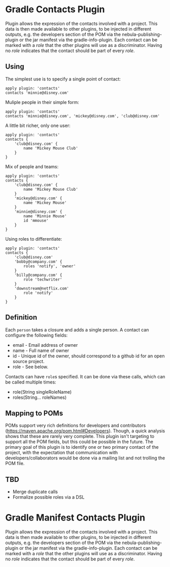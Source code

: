 Gradle Contacts Plugin
===================

Plugin allows the expression of the contacts involved with a project. This data is then made available to other plugins,
to be injected in different outputs, e.g. the developers section of the POM via the nebula-publishing-plugin or the jar
manifest via the gradle-info-plugin. Each contact can be marked with a _role_ that the other plugins will use as a
discriminator. Having no _role_ indicates that the contact should be part of every _role_.

Using
----------

The simplest use is to specify a single point of contact:

```
apply plugin: 'contacts'
contacts 'minnie@disney.com'
```


Muliple people in their simple form:

```
apply plugin: 'contacts'
contacts 'minnie@disney.com', 'mickey@disney.com', 'club@disney.com'
```

A little bit richer, only one user:

```
apply plugin: 'contacts'
contacts {
    'club@disney.com' {
        name 'Mickey Mouse Club'
    }
}
```

Mix of people and teams:

```
apply plugin: 'contacts'
contacts {
    'club@disney.com' {
        name 'Mickey Mouse Club'
    }
    'mickey@disney.com' {
        name 'Mickey Mouse'
    }
    'minnie@disney.com' {
        name 'Minnie Mouse'
        id 'mmouse'
    }
}
```

Using roles to differentiate:


```
apply plugin: 'contacts'
contacts {
    'club@disney.com'
    'bobby@company.com' {
        roles 'notify', 'owner'
    }
    'billy@company.com' {
        role 'techwriter'
    }
    'downstream@netflix.com'
        role 'notify'
    }
}
```

Definition
----------

Each `person` takes a closure and adds a single person. A contact can configure the following fields:

* email - Email address of owner
* name - Full name of owner
* id - Unique id of the owner, should correspond to a github id for an open source project.
* role - See below.

Contacts can have `role`s specified. It can be done via these calls, which can be called multiple times:

* role(String singleRoleName)
* roles(String... roleNames)

Mapping to POMs
---------------
POMs support very rich definitions for developers and contributors (https://maven.apache.org/pom.html#Developers). Though, a quick analysis shows that these are rarely
very complete. This plugin isn't targeting to support all the POM fields, but this could be possible in the future. The
primary goal of this plugin is to identify one or two primary contact of the project, with the expectation that
communication with developers/collaborators would be done via a mailing list and not trolling the POM file.

TBD
---------------
* Merge duplicate calls
* Formalize possible roles via a DSL

Gradle Manifest Contacts Plugin
===================

Plugin allows the expression of the contacts involved with a project. This data is then made available to other plugins,
to be injected in different outputs, e.g. the developers section of the POM via the nebula-publishing-plugin or the jar
manifest via the gradle-info-plugin. Each contact can be marked with a _role_ that the other plugins will use as a
discriminator. Having no _role_ indicates that the contact should be part of every _role_.
